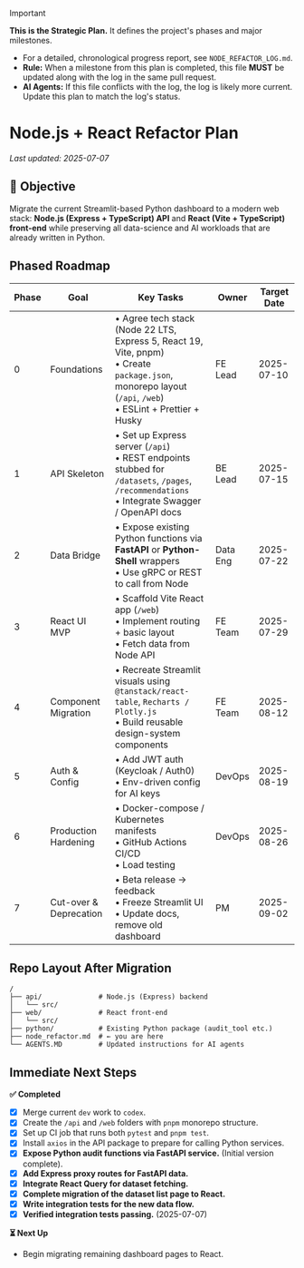 > [!IMPORTANT]
> **This is the Strategic Plan.** It defines the project's phases and major milestones.
> - For a detailed, chronological progress report, see `NODE_REFACTOR_LOG.md`.
> - **Rule:** When a milestone from this plan is completed, this file **MUST** be updated along with the log in the same pull request.
> - **AI Agents:** If this file conflicts with the log, the log is likely more current. Update this plan to match the log's status.

# Node.js + React Refactor Plan

_Last updated: 2025-07-07_

## 🎯 Objective
Migrate the current Streamlit-based Python dashboard to a modern web stack: **Node.js (Express + TypeScript) API** and **React (Vite + TypeScript) front-end** while preserving all data-science and AI workloads that are already written in Python.

## Phased Roadmap

| Phase | Goal | Key Tasks | Owner | Target Date |
|-------|------|----------|-------|-------------|
| 0 | Foundations | • Agree tech stack (Node 22 LTS, Express 5, React 19, Vite, pnpm)<br/>• Create `package.json`, monorepo layout (`/api`, `/web`)<br/>• ESLint + Prettier + Husky | FE Lead | 2025-07-10 |
| 1 | API Skeleton | • Set up Express server (`/api`)<br/>• REST endpoints stubbed for `/datasets`, `/pages`, `/recommendations`<br/>• Integrate Swagger / OpenAPI docs | BE Lead | 2025-07-15 |
| 2 | Data Bridge | • Expose existing Python functions via **FastAPI** or **Python-Shell** wrappers<br/>• Use gRPC or REST to call from Node | Data Eng | 2025-07-22 |
| 3 | React UI MVP | • Scaffold Vite React app (`/web`)<br/>• Implement routing + basic layout<br/>• Fetch data from Node API | FE Team | 2025-07-29 |
| 4 | Component Migration | • Recreate Streamlit visuals using `@tanstack/react-table`, `Recharts / Plotly.js`<br/>• Build reusable design-system components | FE Team | 2025-08-12 |
| 5 | Auth & Config | • Add JWT auth (Keycloak / Auth0)<br/>• Env-driven config for AI keys | DevOps | 2025-08-19 |
| 6 | Production Hardening | • Docker-compose / Kubernetes manifests<br/>• GitHub Actions CI/CD<br/>• Load testing | DevOps | 2025-08-26 |
| 7 | Cut-over & Deprecation | • Beta release → feedback<br/>• Freeze Streamlit UI<br/>• Update docs, remove old dashboard | PM | 2025-09-02 |

## Repo Layout After Migration
```
/
├── api/              # Node.js (Express) backend
│   └── src/
├── web/              # React front-end
│   └── src/
├── python/           # Existing Python package (audit_tool etc.)
├── node_refactor.md  # ← you are here
└── AGENTS.MD         # Updated instructions for AI agents
```

## Immediate Next Steps

**✅ Completed**
- [x] Merge current `dev` work to `codex`.
- [x] Create the `/api` and `/web` folders with `pnpm` monorepo structure.
- [x] Set up CI job that runs both `pytest` and `pnpm test`.
- [x] Install `axios` in the API package to prepare for calling Python services.
- [x] **Expose Python audit functions via FastAPI service.** (Initial version complete).
- [x] **Add Express proxy routes for FastAPI data.**
- [x] **Integrate React Query for dataset fetching.**
- [x] **Complete migration of the dataset list page to React.**
- [x] **Write integration tests for the new data flow.**
- [x] **Verified integration tests passing.** (2025-07-07)

**⏳ Next Up**
- Begin migrating remaining dashboard pages to React.


